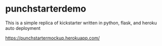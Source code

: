 # punchstarterdemo
This is a simple replica of kickstarter written in python, flask, and heroku auto deployment 

https://punchstartermockup.herokuapp.com/
